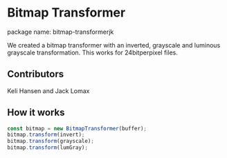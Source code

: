 Bitmap Transformer
===

package name: bitmap-transformerjk


We created a bitmap transformer with an inverted, grayscale and luminous grayscale transformation. This works for 24bitperpixel files.

## Contributors
Keli Hansen and Jack Lomax

## How it works
```js
const bitmap = new BitmapTransformer(buffer);
bitmap.transform(invert);
bitmap.transform(grayscale);
bitmap.transform(lumGray);
```
